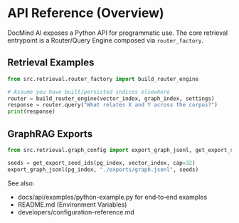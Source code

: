 # API Reference (Overview)

DocMind AI exposes a Python API for programmatic use. The core retrieval entrypoint is a Router/Query Engine composed via `router_factory`.

## Retrieval Examples

```python
from src.retrieval.router_factory import build_router_engine

# Assume you have built/persisted indices elsewhere
router = build_router_engine(vector_index, graph_index, settings)
response = router.query("What relates X and Y across the corpus?")
print(response)
```

## GraphRAG Exports

```python
from src.retrieval.graph_config import export_graph_jsonl, get_export_seed_ids

seeds = get_export_seed_ids(pg_index, vector_index, cap=32)
export_graph_jsonl(pg_index, "./exports/graph.jsonl", seeds)
```

See also:

- docs/api/examples/python-example.py for end‑to‑end examples
- README.md (Environment Variables)
- developers/configuration-reference.md
